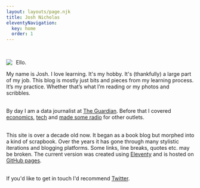 ```yaml
---
layout: layouts/page.njk
title: Josh Nicholas
eleventyNavigation:
  key: home
  order: 1
---
```


<div style="margin:auto !important; max-width:700px !important;">

<br>

<img src="{{ '/img/about.png' | url }}" style="max-width:150px !important;height:auto !important; float : left !important; margin: 0px 10px 0px 0px !important;"/>Ello.<br>

My name is Josh. I love learning. It's my hobby. It's (thankfully) a large part of my job. This blog is mostly just bits and pieces from my learning process. It’s my practice. Whether that’s what I’m reading or my photos and scribbles.<br><br>

By day I am a data journalist at [The Guardian](https://www.theguardian.com/profile/josh-nicholas). Before that I covered [economics](https://theconversation.com/speaking-with-law-professor-cass-sunstein-on-why-behavioural-science-is-always-nudging-us-101074), [tech](https://www.businessinsider.com.au/photos-inside-the-library-of-the-future-2015-12) and [made some radio](https://www.thewire.org.au/about/team/alumni/) for other outlets.<br><br>

This site is over a decade old now. It began as a book blog but morphed into a kind of scrapbook. Over the years it has gone through many stylistic iterations and blogging platforms. Some links, line breaks, quotes etc. may be broken. The current version was created using [Eleventy](https://www.11ty.dev/) and is hosted on [GitHub pages](https://github.com/joshnicholas/blog).<br><br>

If you'd like to get in touch I'd recommend [Twitter](https://twitter.com/joshcnicholas).

